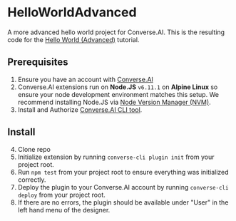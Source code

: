# HelloWorldAdvanced
A more advanced hello world project for Converse.AI.
This is the resulting code for the [Hello World (Advanced)](https://get.converse.ai/v2/docs/hello-world-advanced-cli) tutorial.

## Prerequisites
1. Ensure you have an account with [Converse.AI](http://www.converse.ai/)
2. Converse.AI extensions run on **Node.JS** `v6.11.1` on **Alpine Linux** so ensure your node development environment matches this setup. We recommend installing Node.JS via [Node Version Manager (NVM)](https://github.com/creationix/nvm).
3. Install and Authorize [Converse.AI CLI tool](https://dash.readme.io/project/converseai/v2/docs/converse-ai-cli).

## Install
4. Clone repo
5. Initialize extension by running `converse-cli plugin init` from your project root.
6. Run `npm test` from your project root to ensure everything was initialized correctly.
7. Deploy the plugin to your Converse.AI account by running `converse-cli deploy` from your project root.
8. If there are no errors, the plugin should be available under "User" in the left hand menu of the designer.
